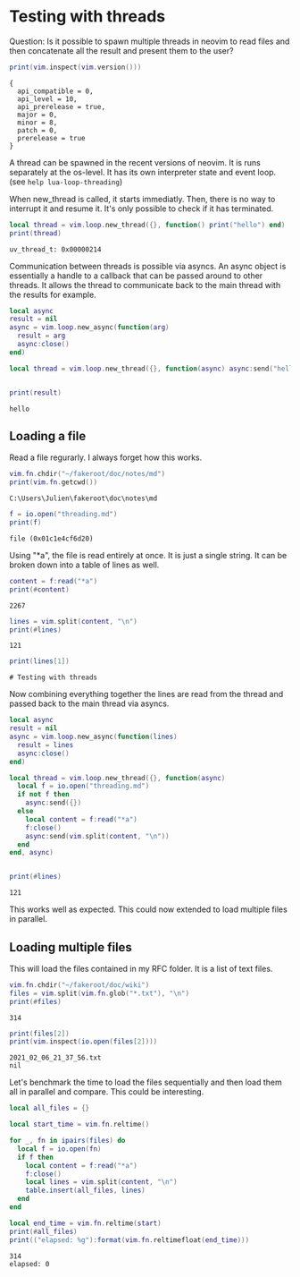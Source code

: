 # Testing with threads

Question: Is it possible to spawn multiple threads
in neovim to read files and then concatenate all
the result and present them to the user?

```lua
print(vim.inspect(vim.version()))
```
```output[4](09/16/22 13:59:02)
{
  api_compatible = 0,
  api_level = 10,
  api_prerelease = true,
  major = 0,
  minor = 8,
  patch = 0,
  prerelease = true
}
```

A thread can be spawned in the recent versions of neovim. It is 
runs separately at the os-level. It has its own interpreter state
and event loop.  (see `help lua-loop-threading`)

When new_thread is called, it starts immediatly. Then, there is no
way to interrupt it and resume it. It's only possible to check
if it has terminated.

```lua
local thread = vim.loop.new_thread({}, function() print("hello") end)
print(thread)
```
```output[2](09/16/22 15:07:08)
uv_thread_t: 0x00000214
```

Communication between threads is possible via asyncs. An async object
is essentially a handle to a callback that can be passed around to
other threads. It allows the thread to communicate back to the main
thread with the results for example.

```lua
local async
result = nil
async = vim.loop.new_async(function(arg)
  result = arg
  async:close()
end)

local thread = vim.loop.new_thread({}, function(async) async:send("hello") end, async)
```
```output[17](09/16/22 15:13:04)
```


```lua
print(result)
```
```output[20](09/16/22 15:13:29)
hello
```

## Loading a file

Read a file regurarly. I always forget how this works. 


```lua
vim.fn.chdir("~/fakeroot/doc/notes/md")
print(vim.fn.getcwd())
```
```output[1](09/16/22 16:03:22)
C:\Users\Julien\fakeroot\doc\notes\md
```


```lua
f = io.open("threading.md")
print(f)
```
```output[2](09/16/22 16:03:25)
file (0x01c1e4cf6d20)
```

Using "*a", the file is read entirely at once. It is just a
single string. It can be broken down into a table of lines as well.

```lua
content = f:read("*a")
print(#content)
```
```output[54](09/16/22 15:40:08)
2267
```


```lua
lines = vim.split(content, "\n")
print(#lines)
```
```output[55](09/16/22 15:40:19)
121
```


```lua
print(lines[1])
```
```output[60](09/16/22 15:40:49)
# Testing with threads
```

Now combining everything together the lines are read from the thread
and passed back to the main thread via asyncs.


```lua
local async
result = nil
async = vim.loop.new_async(function(lines)
  result = lines
  async:close()
end)

local thread = vim.loop.new_thread({}, function(async) 
  local f = io.open("threading.md")
  if not f then
    async:send({})
  else
    local content = f:read("*a")
    f:close()
    async:send(vim.split(content, "\n"))
  end
end, async)
```
```output[61](09/16/22 15:44:37)
```


```lua
print(#lines)
```
```output[62](09/16/22 15:44:44)
121
```

This works well as expected. This could now extended to load multiple files in parallel.

## Loading multiple files

This will load the files contained in my RFC folder. It is a list of text files.

```lua
vim.fn.chdir("~/fakeroot/doc/wiki")
files = vim.split(vim.fn.glob("*.txt"), "\n")
print(#files)
```
```output[3](09/16/22 16:03:32)
314
```


```lua
print(files[2])
print(vim.inspect(io.open(files[2])))
```
```output[80](09/16/22 16:02:12)
2021_02_06_21_37_56.txt
nil
```

Let's benchmark the time to load the files sequentially and then load them all in parallel and compare.
This could be interesting.


```lua
local all_files = {}

local start_time = vim.fn.reltime()

for _, fn in ipairs(files) do
  local f = io.open(fn)
  if f then
    local content = f:read("*a")
    f:close()
    local lines = vim.split(content, "\n")
    table.insert(all_files, lines)
  end
end

local end_time = vim.fn.reltime(start)
print(#all_files)
print(("elapsed: %g"):format(vim.fn.reltimefloat(end_time)))
```
```output[7](09/16/22 16:04:38)
314
elapsed: 0
```

